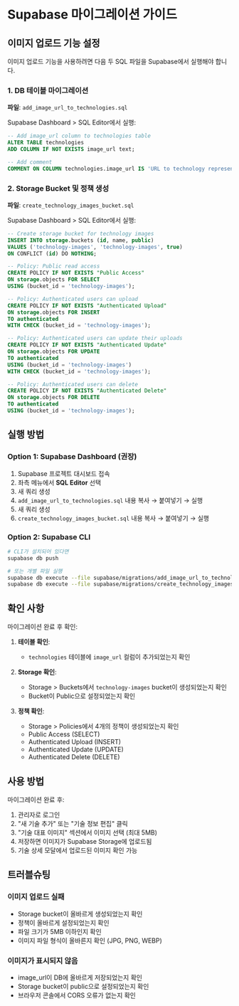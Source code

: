 # Supabase 마이그레이션 가이드

## 이미지 업로드 기능 설정

이미지 업로드 기능을 사용하려면 다음 두 SQL 파일을 Supabase에서 실행해야 합니다.

### 1. DB 테이블 마이그레이션

**파일**: `add_image_url_to_technologies.sql`

Supabase Dashboard > SQL Editor에서 실행:

```sql
-- Add image_url column to technologies table
ALTER TABLE technologies
ADD COLUMN IF NOT EXISTS image_url text;

-- Add comment
COMMENT ON COLUMN technologies.image_url IS 'URL to technology representative image stored in Supabase Storage';
```

### 2. Storage Bucket 및 정책 생성

**파일**: `create_technology_images_bucket.sql`

Supabase Dashboard > SQL Editor에서 실행:

```sql
-- Create storage bucket for technology images
INSERT INTO storage.buckets (id, name, public)
VALUES ('technology-images', 'technology-images', true)
ON CONFLICT (id) DO NOTHING;

-- Policy: Public read access
CREATE POLICY IF NOT EXISTS "Public Access"
ON storage.objects FOR SELECT
USING (bucket_id = 'technology-images');

-- Policy: Authenticated users can upload
CREATE POLICY IF NOT EXISTS "Authenticated Upload"
ON storage.objects FOR INSERT
TO authenticated
WITH CHECK (bucket_id = 'technology-images');

-- Policy: Authenticated users can update their uploads
CREATE POLICY IF NOT EXISTS "Authenticated Update"
ON storage.objects FOR UPDATE
TO authenticated
USING (bucket_id = 'technology-images')
WITH CHECK (bucket_id = 'technology-images');

-- Policy: Authenticated users can delete
CREATE POLICY IF NOT EXISTS "Authenticated Delete"
ON storage.objects FOR DELETE
TO authenticated
USING (bucket_id = 'technology-images');
```

## 실행 방법

### Option 1: Supabase Dashboard (권장)

1. Supabase 프로젝트 대시보드 접속
2. 좌측 메뉴에서 **SQL Editor** 선택
3. 새 쿼리 생성
4. `add_image_url_to_technologies.sql` 내용 복사 → 붙여넣기 → 실행
5. 새 쿼리 생성
6. `create_technology_images_bucket.sql` 내용 복사 → 붙여넣기 → 실행

### Option 2: Supabase CLI

```bash
# CLI가 설치되어 있다면
supabase db push

# 또는 개별 파일 실행
supabase db execute --file supabase/migrations/add_image_url_to_technologies.sql
supabase db execute --file supabase/migrations/create_technology_images_bucket.sql
```

## 확인 사항

마이그레이션 완료 후 확인:

1. **테이블 확인**:
   - `technologies` 테이블에 `image_url` 컬럼이 추가되었는지 확인

2. **Storage 확인**:
   - Storage > Buckets에서 `technology-images` bucket이 생성되었는지 확인
   - Bucket이 Public으로 설정되었는지 확인

3. **정책 확인**:
   - Storage > Policies에서 4개의 정책이 생성되었는지 확인
   - Public Access (SELECT)
   - Authenticated Upload (INSERT)
   - Authenticated Update (UPDATE)
   - Authenticated Delete (DELETE)

## 사용 방법

마이그레이션 완료 후:

1. 관리자로 로그인
2. "새 기술 추가" 또는 "기술 정보 편집" 클릭
3. "기술 대표 이미지" 섹션에서 이미지 선택 (최대 5MB)
4. 저장하면 이미지가 Supabase Storage에 업로드됨
5. 기술 상세 모달에서 업로드된 이미지 확인 가능

## 트러블슈팅

### 이미지 업로드 실패

- Storage bucket이 올바르게 생성되었는지 확인
- 정책이 올바르게 설정되었는지 확인
- 파일 크기가 5MB 이하인지 확인
- 이미지 파일 형식이 올바른지 확인 (JPG, PNG, WEBP)

### 이미지가 표시되지 않음

- image_url이 DB에 올바르게 저장되었는지 확인
- Storage bucket이 public으로 설정되었는지 확인
- 브라우저 콘솔에서 CORS 오류가 없는지 확인
